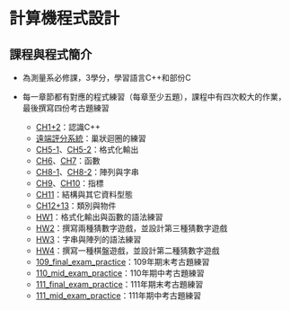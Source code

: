 計算機程式設計
==
## 課程與程式簡介
 - 為測量系必修課，3學分，學習語言C++和部份C
   
 - 每一章節都有對應的程式練習（每章至少五題），課程中有四次較大的作業，最後撰寫四份考古題練習
   - [CH1+2](https://github.com/janiceHuuu/janiceHuuu-112-2-computer-programming/tree/main/CH1%2B2)：認識C++
   - [遠端評分系統](https://github.com/janiceHuuu/janiceHuuu-112-2-computer-programming/tree/main/%E9%81%A0%E7%AB%AF%E8%A9%95%E5%88%86%E7%B3%BB%E7%B5%B1)：巢狀迴圈的練習
   - [CH5-1](https://github.com/janiceHuuu/janiceHuuu-112-2-computer-programming/tree/main/CH5-1)、[CH5-2](https://github.com/janiceHuuu/janiceHuuu-112-2-computer-programming/tree/main/CH5-2)：格式化輸出
   - [CH6](https://github.com/janiceHuuu/janiceHuuu-112-2-computer-programming/tree/main/CH6)、[CH7](https://github.com/janiceHuuu/janiceHuuu-112-2-computer-programming/tree/main/CH7)：函數
   - [CH8-1](https://github.com/janiceHuuu/janiceHuuu-112-2-computer-programming/tree/main/CH8-1)、[CH8-2](https://github.com/janiceHuuu/janiceHuuu-112-2-computer-programming/tree/main/CH8-2)：陣列與字串
   - [CH9](https://github.com/janiceHuuu/janiceHuuu-112-2-computer-programming/tree/main/CH9)、[CH10](https://github.com/janiceHuuu/janiceHuuu-112-2-computer-programming/tree/main/CH10)：指標
   - [CH11](https://github.com/janiceHuuu/janiceHuuu-112-2-computer-programming/tree/main/CH11)：結構與其它資料型態
   - [CH12+13](https://github.com/janiceHuuu/janiceHuuu-112-2-computer-programming/tree/main/CH12%2B13)：類別與物件
   - [HW1](https://github.com/janiceHuuu/janiceHuuu-112-2-computer-programming/tree/main/HW1)：格式化輸出與函數的語法練習
   - [HW2](https://github.com/janiceHuuu/janiceHuuu-112-2-computer-programming/tree/main/HW2)：撰寫兩種猜數字遊戲，並設計第三種猜數字遊戲
   - [HW3](https://github.com/janiceHuuu/janiceHuuu-112-2-computer-programming/tree/main/HW3)：字串與陣列的語法練習
   - [HW4](https://github.com/janiceHuuu/janiceHuuu-112-2-computer-programming/tree/main/HW4)：撰寫一種棋盤遊戲，並設計第二種猜數字遊戲
   - [109_final_exam_practice](https://github.com/janiceHuuu/janiceHuuu-112-2-computer-programming/tree/main/109_final_exam_practice)：109年期末考古題練習
   - [110_mid_exam_practice](https://github.com/janiceHuuu/janiceHuuu-112-2-computer-programming/tree/main/110_mid_exam_practice)：110年期中考古題練習
   - [111_final_exam_practice](https://github.com/janiceHuuu/janiceHuuu-112-2-computer-programming/tree/main/111_final_exam_practice)：111年期末考古題練習
   - [111_mid_exam_practice](https://github.com/janiceHuuu/janiceHuuu-112-2-computer-programming/tree/main/111_mid_exam_practice)：111年期中考古題練習
